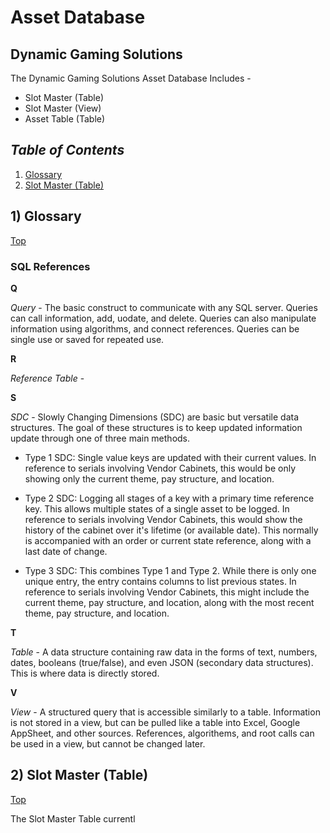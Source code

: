 # Asset Database
## Dynamic Gaming Solutions

The Dynamic Gaming Solutions Asset Database Includes - 
- Slot Master (Table)
- Slot Master (View)
- Asset Table (Table)

## *<a>Table of Contents</a>* 
1. [Glossary](#1-glossary)
1. [Slot Master (Table)](#2-slot-master-table)


## 1) <a>Glossary</a>
[Top](#table-of-contents)

### SQL References
**Q**

*Query* - The basic construct to communicate with any SQL server. Queries can call information, add, uodate, and delete. Queries can also manipulate information using algorithms, and connect references. Queries can be single use or saved for repeated use.

**R**

*Reference Table* - 

**S**

*SDC* - Slowly Changing Dimensions (SDC) are basic but versatile data structures. The goal of these structures is to keep updated information update through one of three main methods.

- Type 1 SDC: Single value keys are updated with their current values. In reference to serials involving Vendor Cabinets, this would be only showing only the current theme, pay structure, and location.

- Type 2 SDC: Logging all stages of a key with a primary time reference key. This allows multiple states of a single asset to be logged. In reference to serials involving Vendor Cabinets, this would show the history of the cabinet over it's lifetime (or available date). This normally is accompanied with an order or current state reference, along with a last date of change.

- Type 3 SDC: This combines Type 1 and Type 2. While there is only one unique entry, the entry contains columns to list previous states. In reference to serials involving Vendor Cabinets, this might include the current theme, pay structure, and location, along with the most recent theme, pay structure, and location.

**T**

*Table* - A data structure containing raw data in the forms of text, numbers, dates, booleans (true/false), and even JSON (secondary data structures). This is where data is directly stored.

**V**

*View* - A structured query that is accessible similarly to a table. Information is not stored in a view, but can be pulled like a table into Excel, Google AppSheet, and other sources. References, algorithems, and root calls can be used in a view, but cannot be changed later.

## 2) <a>Slot Master (Table)</a>
[Top](#table-of-contents)

The Slot Master Table currentl

